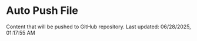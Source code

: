 # Auto Push File

Content that will be pushed to GitHub repository.
Last updated: 06/28/2025, 01:17:55 AM